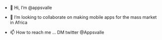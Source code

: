 - 👋 Hi, I’m @appsvalle

- 💞️ I’m looking to collaborate on making mobile apps for the mass market in Africa
- 📫 How to reach me ... DM twitter @Appsvalle

<!---
appsvalle/appsvalle is a ✨ special ✨ repository because its `README.md` (this file) appears on your GitHub profile.
You can click the Preview link to take a look at your changes.
--->
